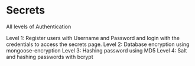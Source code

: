 # Secrets
All levels of Authentication

Level 1: Register users with Username and Password and login with the credentials to access the secrets page.
Level 2: Database encryption using mongoose-encryption
Level 3: Hashing password using MD5
Level 4: Salt and hashing passwords with bcrypt
